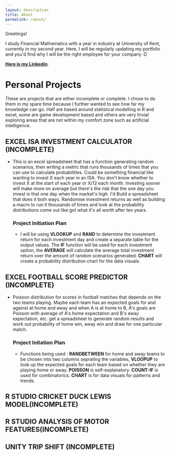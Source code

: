 ```yaml
---
layout: description
title: About
permalink: /about/
---
```


Greetings!

I study Financial Mathematics with a year in industry at University of Kent, currently in my second year. Here, I will be regularly updating my portfolio and you'd find why I will be the right employee for your company :D

[**Here is my Linkedin**](https://www.linkedin.com/in/david-zhu-1868b11b7/).



# Personal Projects

These are projects that are either incomplete or complete. I chose to do them in my spare time because I further wanted to see how far my knowledge can go. Half are based around statistical modelling in R and excel, some are game development based and others are very trivial exploring areas that are not within my comfort zone such as artificial intelligence. 

## EXCEL ISA INVESTMENT CALCULATOR (INCOMPLETE)

* This is an excel spreadsheet that has a function generating random scenarios, then writing a metric that runs thousands of times that you can use to calculate probabilities. Could be something financial like wanting to invest X each year in an ISA. You don't know whether to invest X at the start of each year or X/12 each month. Investing sooner will make more on average but there's the risk that the one day you invest is that one day when the market's high. I'd Build a spreadsheet that does it both ways. Randomise investment returns as well as building a macro to run it thousands of times and look at the probability distributions come out like got what it's all worth after ten years.

    ### Project Initiation Plan 

    * I will be using **VLOOKUP** and **RAND** to determine the investment return for each investment day and create a separate table for the output values. The **IF** function will be used for each investment option, the **AVERAGE** will calculate the average total investment return over the amount of random scenarios generated. **CHART** will create a probability distribution chart for the data visuals. 


## EXCEL FOOTBALL SCORE PREDICTOR (INCOMPLETE)

* Poisson distribution for scores in football matches that depends on the two teams playing. Maybe each team has an expected goals for and against at home and away and when A is at home to B, A's goals are Poisson with average of A's home expectation and B's away expectation, etc. get a spreadsheet to generate random results and work out probability of home win, away win and draw for one particular match.

    ### Project Initation Plan

    * Functions being used : **RANDBETWEEN** for home and away teams to be chosen into two columns seprating the variables, **VLOOPUP** to look up the expected goals for each team based on whether they are playing home or away. **POISSON** is self-explanatory. **COUNT-IF** is used for combinatorics. **CHART** is for data visuals for patterns and trends. 

## R STUDIO CRICKET DUCK LEWIS MODEL(INCOMPLETE) 

## R STUDIO ANALYSIS OF MOTOR FEATURES(INCOMPLETE)

## UNITY TRIP SHIFT (INCOMPLETE)
